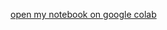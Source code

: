[open my notebook on google colab](https://colab.research.google.com/drive/1C1eR0N16OTPoB7ZiWzoS8skp3KXxyQZ4#scrollTo=R_Z1gQ7ObaUv)
